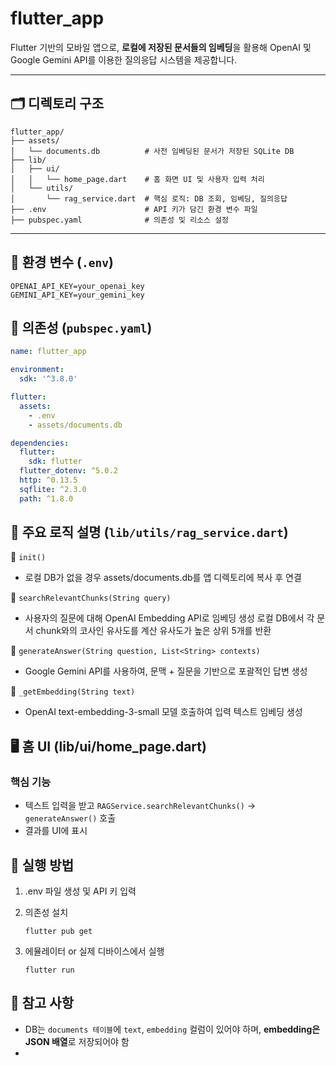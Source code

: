 # flutter_app

Flutter 기반의 모바일 앱으로, **로컬에 저장된 문서들의 임베딩**을 활용해 OpenAI 및 Google Gemini API를 이용한 질의응답 시스템을 제공합니다.

---

## 🗂 디렉토리 구조

```
flutter_app/
├── assets/
│   └── documents.db          # 사전 임베딩된 문서가 저장된 SQLite DB
├── lib/
│   ├── ui/
│   │   └── home_page.dart    # 홈 화면 UI 및 사용자 입력 처리
│   └── utils/
│       └── rag_service.dart  # 핵심 로직: DB 조회, 임베딩, 질의응답
├── .env                      # API 키가 담긴 환경 변수 파일
├── pubspec.yaml              # 의존성 및 리소스 설정
```
---

## 🔑 환경 변수 (`.env`)

```env
OPENAI_API_KEY=your_openai_key
GEMINI_API_KEY=your_gemini_key
```

## 🔧 의존성 (`pubspec.yaml`)
```yaml
name: flutter_app

environment:
  sdk: '^3.8.0'

flutter:
  assets:
    - .env
    - assets/documents.db

dependencies:
  flutter:
    sdk: flutter
  flutter_dotenv: ^5.0.2
  http: ^0.13.5
  sqflite: ^2.3.0
  path: ^1.8.0
```

## 🧠 주요 로직 설명 (`lib/utils/rag_service.dart`)
🔹 `init()`

- 로컬 DB가 없을 경우 assets/documents.db를 앱 디렉토리에 복사 후 연결

🔹 `searchRelevantChunks(String query)`

- 사용자의 질문에 대해 OpenAI Embedding API로 임베딩 생성
로컬 DB에서 각 문서 chunk와의 코사인 유사도를 계산
유사도가 높은 상위 5개를 반환

🔹 `generateAnswer(String question, List<String> contexts)`

- Google Gemini API를 사용하여, 문맥 + 질문을 기반으로 포괄적인 답변 생성

🔹 `_getEmbedding(String text)`

- OpenAI text-embedding-3-small 모델 호출하여 입력 텍스트 임베딩 생성


## 🖥 홈 UI (lib/ui/home_page.dart)
### 핵심 기능

- 텍스트 입력을 받고 `RAGService.searchRelevantChunks()` → `generateAnswer()` 호출
- 결과를 UI에 표시


## 🚀 실행 방법

1. .env 파일 생성 및 API 키 입력
2. 의존성 설치
    ```
    flutter pub get
    ```

3. 에뮬레이터 or 실제 디바이스에서 실행
    ```
    flutter run
    ```


## 🧩 참고 사항

- DB는 `documents 테이블`에 `text`, `embedding` 컬럼이 있어야 하며, **embedding은 JSON 배열**로 저장되어야 함
- 
